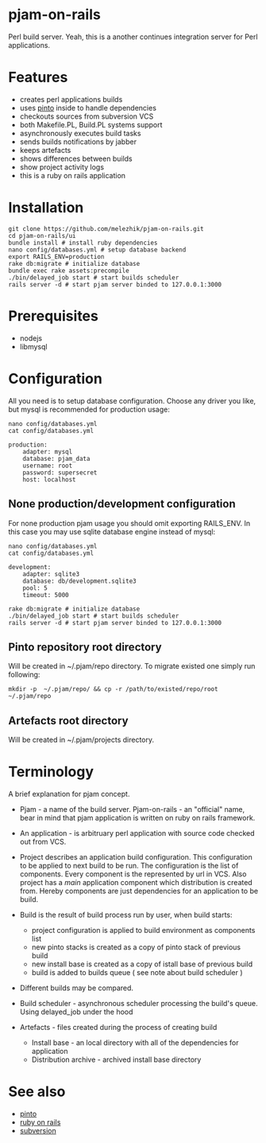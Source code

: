 # pjam-on-rails

Perl build server. Yeah, this is a another continues integration server for Perl applications.

# Features
* creates perl applications builds 
* uses [pinto](https://github.com/thaljef/Pinto) inside to handle dependencies
* checkouts sources from subversion VCS
* both Makefile.PL, Build.PL systems support 
* asynchronously executes build tasks
* sends builds notifications by jabber
* keeps artefacts
* shows differences between builds
* show project activity logs
* this is a ruby on rails application


# Installation

    git clone https://github.com/melezhik/pjam-on-rails.git
    cd pjam-on-rails/ui
    bundle install # install ruby dependencies
    nano config/databases.yml # setup database backend 
    export RAILS_ENV=production
    rake db:migrate # initialize database
    bundle exec rake assets:precompile
    ./bin/delayed_job start # start builds scheduler  
    rails server -d # start pjam server binded to 127.0.0.1:3000


# Prerequisites
- nodejs
- libmysql 

# Configuration
All you need is to setup database configuration. Choose any driver you like, but mysql is recommended for production usage:

    nano config/databases.yml
    cat config/databases.yml
    
    production:
        adapter: mysql
        database: pjam_data
        username: root
        password: supersecret
        host: localhost


## None production/development configuration

For none production pjam usage you should omit exporting RAILS_ENV. In this case you may use sqlite database engine instead of mysql: 

    nano config/databases.yml
    cat config/databases.yml

    development:
        adapter: sqlite3
        database: db/development.sqlite3
        pool: 5
        timeout: 5000

    rake db:migrate # initialize database
    ./bin/delayed_job start # start builds scheduler  
    rails server -d # start pjam server binded to 127.0.0.1:3000

## Pinto repository root directory

Will be created in ~/.pjam/repo directory. To migrate existed one simply run following:

    mkdir -p  ~/.pjam/repo/ && cp -r /path/to/existed/repo/root  ~/.pjam/repo

## Artefacts root directory

Will be created in ~/.pjam/projects directory. 

# Terminology

A brief explanation for pjam concept.
 
- Pjam - a name of the build server. Pjam-on-rails - an "official" name, bear in mind that pjam application is written on ruby on rails framework.

- An application - is arbitruary perl application with source code checked out from VCS.

- Project describes an application build configuration. This configuration to be applied to next build to be run.  The configuration is the list of components. Every component is the represented by url in VCS.  Also project has a _main_ application component  which distribution is created from. Hereby components are just dependencies for an application to be build.

- Build is the result of build process run by user, when build starts:
    - project configuration is applied to build environment as components list
    - new pinto stacks is created as a copy of pinto stack of previous build
    - new install base is created as a copy of istall base of previous build
    - build is added to builds queue ( see note about build scheduler )

- Different builds may be compared. 

- Build scheduler - asynchronous scheduler processing the build's queue. Using delayed_job under the hood
- Artefacts - files created during the process of creating build
     - Install base - an local directory with all of the dependencies for application
     - Distribution archive - archived install base directory
 
# See also
- [pinto](https://github.com/thaljef/Pinto)
- [ruby on rails](http://rubyonrails.org)
- [subversion](http://subversion.tigris.org)

